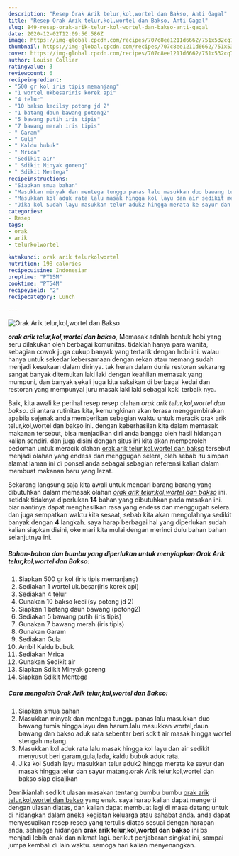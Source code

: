 ```yaml
---
description: "Resep Orak Arik telur,kol,wortel dan Bakso, Anti Gagal"
title: "Resep Orak Arik telur,kol,wortel dan Bakso, Anti Gagal"
slug: 849-resep-orak-arik-telur-kol-wortel-dan-bakso-anti-gagal
date: 2020-12-02T12:09:56.586Z
image: https://img-global.cpcdn.com/recipes/707c8ee1211d6662/751x532cq70/orak-arik-telurkolwortel-dan-bakso-foto-resep-utama.jpg
thumbnail: https://img-global.cpcdn.com/recipes/707c8ee1211d6662/751x532cq70/orak-arik-telurkolwortel-dan-bakso-foto-resep-utama.jpg
cover: https://img-global.cpcdn.com/recipes/707c8ee1211d6662/751x532cq70/orak-arik-telurkolwortel-dan-bakso-foto-resep-utama.jpg
author: Louise Collier
ratingvalue: 3
reviewcount: 6
recipeingredient:
- "500 gr kol iris tipis memanjang"
- "1 wortel ukbesariris korek api"
- "4 telur"
- "10 bakso kecilsy potong jd 2"
- "1 batang daun bawang potong2"
- "5 bawang putih iris tipis"
- "7 bawang merah iris tipis"
- " Garam"
- " Gula"
- " Kaldu bubuk"
- " Mrica"
- "Sedikit air"
- " Sdikit Minyak goreng"
- " Sdikit Mentega"
recipeinstructions:
- "Siapkan smua bahan"
- "Masukkan minyak dan mentega tunggu panas lalu masukkan duo bawang tumis hingga layu dan harum.lalu masukkan wortel,daun bawang dan bakso aduk rata sebentar beri sdkit air masak hingga wortel stengah matang."
- "Masukkan kol aduk rata lalu masak hingga kol layu dan air sedikit menyusut beri garam,gula,lada, kaldu bubuk aduk rata."
- "Jika kol Sudah layu masukkan telur aduk2 hingga merata ke sayur dan masak hingga telur dan sayur matang.orak Arik telur,kol,wortel dan bakso siap disajikan"
categories:
- Resep
tags:
- orak
- arik
- telurkolwortel

katakunci: orak arik telurkolwortel 
nutrition: 198 calories
recipecuisine: Indonesian
preptime: "PT15M"
cooktime: "PT54M"
recipeyield: "2"
recipecategory: Lunch

---
```



![Orak Arik telur,kol,wortel dan Bakso](https://img-global.cpcdn.com/recipes/707c8ee1211d6662/751x532cq70/orak-arik-telurkolwortel-dan-bakso-foto-resep-utama.jpg)

<b><i>orak arik telur,kol,wortel dan bakso</i></b>, Memasak adalah bentuk hobi yang seru dilakukan oleh berbagai komunitas. tidaklah hanya para wanita, sebagian cowok juga cukup banyak yang tertarik dengan hobi ini. walau hanya untuk sekedar kebersamaan dengan rekan atau memang sudah menjadi kesukaan dalam dirinya. tak heran dalam dunia restoran sekarang sangat banyak ditemukan laki laki dengan keahlian memasak yang mumpuni, dan banyak sekali juga kita saksikan di berbagai kedai dan restoran yang mempunyai juru masak laki laki sebagai koki terbaik nya.

Baik, kita awali ke perihal resep resep olahan <i>orak arik telur,kol,wortel dan bakso</i>. di antara rutinitas kita, kemungkinan akan terasa menggembirakan apabila sejenak anda memberikan sebagian waktu untuk meracik orak arik telur,kol,wortel dan bakso ini. dengan keberhasilan kita dalam memasak makanan tersebut, bisa menjadikan diri anda bangga oleh hasil hidangan kalian sendiri. dan juga disini dengan situs ini kita akan memperoleh pedoman untuk meracik olahan <u>orak arik telur,kol,wortel dan bakso</u> tersebut menjadi olahan yang endess dan menggugah selera, oleh sebab itu simpan alamat laman ini di ponsel anda sebagai sebagian referensi kalian dalam membuat makanan baru yang lezat.




Sekarang langsung saja kita awali untuk mencari barang barang yang dibutuhkan dalam memasak olahan <u><i>orak arik telur,kol,wortel dan bakso</i></u> ini. setidak tidaknya diperlukan <b>14</b> bahan yang dibutuhkan pada masakan ini. biar nantinya dapat menghasilkan rasa yang endess dan menggugah selera. dan juga sempatkan waktu kita sesaat, sebab kita akan mengolahnya sedikit banyak dengan <b>4</b> langkah. saya harap berbagai hal yang diperlukan sudah kalian siapkan disini, oke mari kita mulai dengan merinci dulu bahan bahan selanjutnya ini.

<!--inarticleads1-->

##### Bahan-bahan dan bumbu yang diperlukan untuk menyiapkan Orak Arik telur,kol,wortel dan Bakso:

1. Siapkan 500 gr kol (iris tipis memanjang)
1. Sediakan 1 wortel uk.besar(iris korek api)
1. Sediakan 4 telur
1. Gunakan 10 bakso kecil(sy potong jd 2)
1. Siapkan 1 batang daun bawang (potong2)
1. Sediakan 5 bawang putih (iris tipis)
1. Gunakan 7 bawang merah (iris tipis)
1. Gunakan  Garam
1. Sediakan  Gula
1. Ambil  Kaldu bubuk
1. Sediakan  Mrica
1. Gunakan Sedikit air
1. Siapkan  Sdikit Minyak goreng
1. Siapkan  Sdikit Mentega




<!--inarticleads2-->

##### Cara mengolah Orak Arik telur,kol,wortel dan Bakso:

1. Siapkan smua bahan
1. Masukkan minyak dan mentega tunggu panas lalu masukkan duo bawang tumis hingga layu dan harum.lalu masukkan wortel,daun bawang dan bakso aduk rata sebentar beri sdkit air masak hingga wortel stengah matang.
1. Masukkan kol aduk rata lalu masak hingga kol layu dan air sedikit menyusut beri garam,gula,lada, kaldu bubuk aduk rata.
1. Jika kol Sudah layu masukkan telur aduk2 hingga merata ke sayur dan masak hingga telur dan sayur matang.orak Arik telur,kol,wortel dan bakso siap disajikan




Demikianlah sedikit ulasan masakan tentang bumbu bumbu <u>orak arik telur,kol,wortel dan bakso</u> yang enak. saya harap kalian dapat mengerti dengan ulasan diatas, dan kalian dapat membuat lagi di masa datang untuk di hidangkan dalam aneka kegiatan keluarga atau sahabat anda. anda dapat menyesuaikan resep resep yang tertulis diatas sesuai dengan harapan anda, sehingga hidangan <b>orak arik telur,kol,wortel dan bakso</b> ini bs menjadi lebih enak dan nikmat lagi. berikut penjabaran singkat ini, sampai jumpa kembali di lain waktu. semoga hari kalian menyenangkan.
